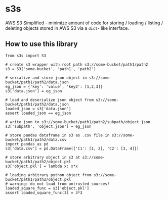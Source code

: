 # s3s
AWS S3 Simplified - minimize amount of code for storing / loading / listing / deleting objects stored in AWS S3 via a `dict`- like interface.


## How to use this library


```
from s3s import S3

# create s3 wrapper with root path s3://some-bucket/path1/path2
s3 = S3('some-bucket', 'path1', 'path2')

# serialize and store json object in s3://some-bucket/path1/path2/data.json
eg_json = {'key': 'value', 'key2': [1,2,3]}
s3['data.json'] = eg_json

# load and deserialize json object from s3://some-bucket/path1/path2/data.json
loaded_json = s3['data.json']
assert loaded_json == eg_json

# write json to s3://some-bucket/path1/path2/subpath/object.json
s3['subpath', 'object.json'] = eg_json

# store pandas dataframe in s3 as .csv file in s3://some-bucket/path1/path2/data.csv
import pandas as pd  
s3['data.csv'] = pd.DataFrame({'C1': [1, 2], 'C2': [3, 4]})

# store arbitrary object in s3 at s3://some-bucket/path1/path2/object.pkl
s3['object.pkl'] = lambda x: x*x

# loading arbitrary python object from s3://some-bucket/path1/path2/object.pkl
# warning: do not load from untrusted sources!
loaded_square_func = s3['object.pkl']
assert loaded_square_func(3) = 3*3
```